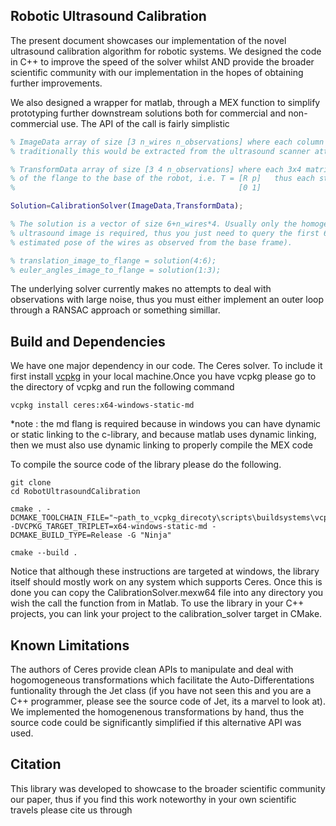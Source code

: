 ## Robotic Ultrasound Calibration

The present document showcases our implementation of the novel ultrasound calibration algorithm for robotic systems. We designed the code in C++ to improve the speed of the solver whilst AND provide the broader scientific community with our implementation in the hopes of obtaining further improvements. 

We also designed a wrapper for matlab, through a MEX function to simplify prototyping further downstream solutions both for commercial and non-commercial use. The API of the call is fairly simplistic

```matlab
% ImageData array of size [3 n_wires n_observations] where each column represents the position of the wire in the image frame 
% traditionally this would be extracted from the ultrasound scanner attached to the flange of the robot

% TransformData array of size [3 4 n_observations] where each 3x4 matrix corresponds to the sub-matrix of the homogenenous transformation
% of the flange to the base of the robot, i.e. T = [R p]   thus each stacked transform is just T_stack = [R p]
%                                                  [0 1]

Solution=CalibrationSolver(ImageData,TransformData);

% The solution is a vector of size 6+n_wires*4. Usually only the homogenenous transformation between the flange and the origin of the 
% ultrasound image is required, thus you just need to query the first 6 elements of the solution (the remaining ones correspond to the 
% estimated pose of the wires as observed from the base frame). 

% translation_image_to_flange = solution(4:6);
% euler_angles_image_to_flange = solution(1:3);  
```

The underlying solver currently makes no attempts to deal with observations with large noise, thus you must either implement an outer loop
through a RANSAC approach or something simillar.

## Build and Dependencies

We have one major dependency in our code. The Ceres solver. To include it first install [vcpkg](https://vcpkg.io/en/) in your local machine.Once you have vcpkg please go to the directory of vcpkg and run the following command 

```
vcpkg install ceres:x64-windows-static-md
```

*note : the md flang is required because in windows you can have dynamic or static linking to the c-library, and because matlab uses dynamic linking, then we must also use dynamic linking to properly compile the MEX code

To compile the source code of the library please do the following. 

```
git clone 
cd RobotUltrasoundCalibration

cmake . -DCMAKE_TOOLCHAIN_FILE="~path_to_vcpkg_direcoty\scripts\buildsystems\vcpkg.cmake" -DVCPKG_TARGET_TRIPLET=x64-windows-static-md -DCMAKE_BUILD_TYPE=Release -G "Ninja"

cmake --build .
```

Notice that although these instructions are targeted at windows, the library itself should mostly work on any system which supports Ceres. Once this is done you can copy the CalibrationSolver.mexw64 file into any directory you wish the call the function from in Matlab. To use the library in your C++ projects, you can link your project to the calibration_solver target in CMake. 

## Known Limitations

The authors of Ceres provide clean APIs to manipulate and deal with hogomogeneous transformations which facilitate the Auto-Differentations funtionality through the Jet class (if you have not seen this and you are a C++ programmer, please see the source code of Jet, its a marvel to look at). We implemented the homogenenous transformations by hand, thus the source code could be significantly simplified if this alternative API was used. 

## Citation

This library was developed to showcase to the broader scientific community our paper, thus if you find this work noteworthy in your own scientific travels please cite us through


